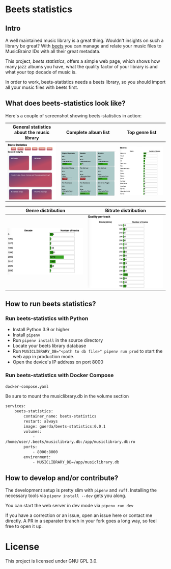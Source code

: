 # Beets statistics

## Intro

A well maintained music library is a great thing.
Wouldn't insights on such a library be great?
With [beets](https://beets.io) you can manage and relate your music files to MusicBrainz IDs with all their great metadata.

This project, _beets statistics_, offers a simple web page, which shows how many jazz albums you have, what the quality factor of your library is and what your top decade of music is.

In order to work, beets-statistics needs a beets library, so you should import all your music files with beets first.

## What does beets-statistics look like?

Here's a couple of screenshot showing beets-statistics in action:

| General statistics about the music library | Complete album list | Top genre list |
|-|-|-|
| ![Screenshot of a web page. Title is "Beets Statistics", then six navigation cards with "Home", "Albums", "Genres", "Artists", "Decades" and "Quality" are listed. Below a smaller headline "General insights". Then you see five cards in masonry layout with a purple to warm orange red gradient background. In white letters, the statistics are written on each of the cards: 9907 tracks, 1088 albums, 1 month, 1 days, 4 hours, 8 minutes and 10 seconds playback length, 60.5 GB disk usage and 134 BPM on average](img/screenshot-general-statistics.png) | ![Screenshot of a web page with nine cards in masonry layout. The cards have a greenish-mint background. Each card represents an album with the first line stating the album title in bold face, then the release year and the album artist. Last line shows the genre in italic style. Below the text, a green progress bar with a percentage is displayed. If the percentage is larger than 100%, the bar is red.](img/screenshot-albums.png) | ![Screenshot of a web page with headline "Genres". Below a table with two colums. The colums are titled "Genre" and "Number of albums". The first column contains Genres like Electronic, House, Rock, n/a, Punk Rock etc. The second colum shows green progress bars per row and the number of albums. The size of the progress bar represents the number of albums.](img/screenshot-genres.png) |

| Genre distribution | Bitrate distribution |
|-|-|
| ![Screenshot of a web page with a table with two colums. The columns are titled "Decade" and "Number of tracks". The decades listed are 0, 1960, 1970, until 2020 and 2930. The green progress bars per row are representing the number of tracks per decade in comparison to the total number of tracks. Largest bar is 5270 tracks in the 2000 decade.](img/screenshot-decades.png) | ![Screenshot of a web page with a table with two colums. The colums are titled "Bitrate [kbit/s]" and "Number of tracks". The bitrate buckets are listing bitrates from 1410 down to 160 kbit/s. The green progress bar represents the number of tracks in comparison to the total number of tracks. The largest progress bar is at 190 kbit/s with 1752 tracks.](img/screenshot-bitrate.png) | 


## How to run beets statistics?

### Run beets-statistics with Python

* Install Python 3.9 or higher
* Install `pipenv`
* Run `pipenv install` in the source directory
* Locate your beets library database
* Run `MUSICLIBRARY_DB="<path to db file>" pipenv run prod` to start the web app in production mode.
* Open the device's IP address on port 8000

### Run beets-statistics with Docker Compose

`docker-compose.yaml` 

Be sure to mount the musiclibrary.db in the volume section

```
services:
    beets-statistics:
        container_name: beets-statistics
        restart: always
        image: guerda/beets-statistics:0.0.1
        volumes:
            - /home/user/.beets/musiclibrary.db:/app/musiclibrary.db:ro
        ports:
            - 8000:8000
        environment:
            - MUSICLIBRARY_DB=/app/musiclibrary.db
```

## How to develop and/or contribute?

The development setup is pretty slim with `pipenv` and `ruff`.
Installing the necessary tools via `pipenv install --dev` gets you along.

You can start the web server in dev mode via
`pipenv run dev`

If you have a correction or an issue, open an issue here or contact me directly.
A PR in a separater branch in your fork goes a long way, so feel free to open it up.


# License

This project is licensed under GNU GPL 3.0.
